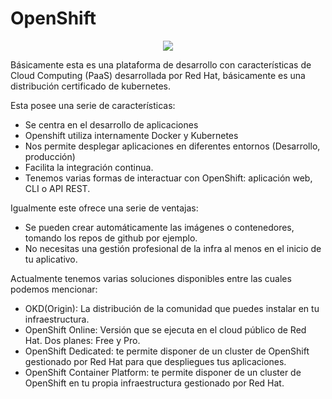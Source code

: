 # OpenShift

<p align="center">
  <img src="https://github.com/dimasx010/knowledge/assets/105082657/2d17c79f-7cdd-4945-b92f-9e648049726a">
</p>

Básicamente esta es una plataforma de desarrollo con características de Cloud Computing (PaaS) desarrollada por Red Hat, básicamente es una distribución certificado de kubernetes. 

Esta posee una serie de características: 

- Se centra en el desarrollo de aplicaciones
- Openshift utiliza internamente Docker y Kubernetes
- Nos permite desplegar aplicaciones en diferentes entornos (Desarrollo, producción)
- Facilita la integración continua.
- Tenemos varias formas de interactuar con OpenShift: aplicación web, CLI o API REST. 

Igualmente este ofrece una serie de ventajas: 

- Se pueden crear automáticamente las imágenes o contenedores, tomando los repos de github por ejemplo. 
- No necesitas una gestión profesional de la infra al menos en el inicio de tu aplicativo. 

Actualmente tenemos varias soluciones disponibles entre las cuales podemos mencionar: 

- OKD(Origin): La distribución de la comunidad que puedes instalar en tu infraestructura. 
- OpenShift Online: Versión que se ejecuta en el cloud público de Red Hat. Dos planes: Free y Pro. 
- OpenShift Dedicated: te permite disponer de un cluster de OpenShift gestionado por Red Hat para que despliegues tus aplicaciones.
- OpenShift Container Platform: te permite disponer de un cluster de OpenShift en tu propia infraestructura gestionado por Red Hat. 

